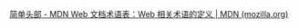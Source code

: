 [简单头部 - MDN Web 文档术语表：Web 相关术语的定义 | MDN (mozilla.org)](https://developer.mozilla.org/zh-CN/docs/Glossary/Simple_header)